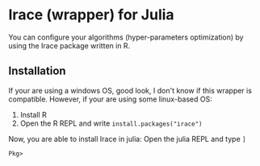 # Irace (wrapper) for Julia

You can configure your algorithms (hyper-parameters optimization) by using the Irace
package written in R.

## Installation

If your are using a windows OS, good look, I don't know if this wrapper is compatible.
However, if your are using some linux-based OS:

1. Install R
2. Open the R REPL and write `install.packages("irace")`

Now, you are able to install Irace in julia: Open the julia REPL and type `]`

```
Pkg> 
```
